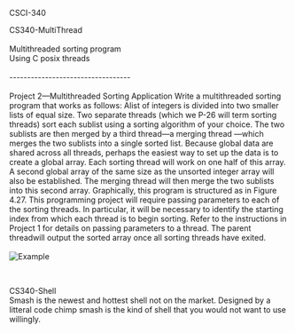 CSCI-340


CS340-MultiThread<br>
<br>
Multithreaded sorting program <br>
Using C posix threads <br>
<br>
---------------------------------- <br>
<br>
Project 2—Multithreaded Sorting Application
Write a multithreaded sorting program that works as follows: Alist of integers
is divided into two smaller lists of equal size. Two separate threads (which we
P-26 will term sorting threads) sort each sublist using a sorting algorithm of your
choice. The two sublists are then merged by a third thread—a merging thread
—which merges the two sublists into a single sorted list.
Because global data are shared across all threads, perhaps the easiest way
to set up the data is to create a global array. Each sorting thread will work on
one half of this array. A second global array of the same size as the unsorted
integer array will also be established. The merging thread will then merge the
two sublists into this second array. Graphically, this program is structured as
in Figure 4.27.
This programming project will require passing parameters to each of the
sorting threads. In particular, it will be necessary to identify the starting index
from which each thread is to begin sorting. Refer to the instructions in Project
1 for details on passing parameters to a thread.
The parent threadwill output the sorted array once all sorting threads have
exited. <br>
<br>
![Example](https://i.imgur.com/XKi8wkH.png)<br>

<br>

CS340-Shell <br>
Smash is the newest and hottest shell not on the market.
Designed by a litteral code chimp smash is the kind of shell that you would not want to use willingly.
